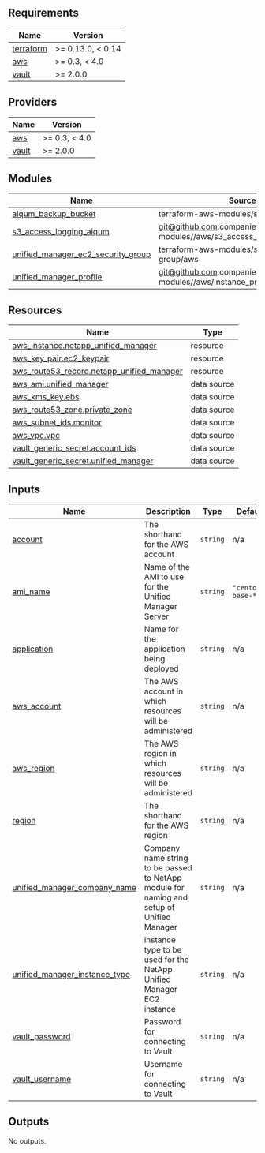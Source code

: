 <!-- BEGIN_TF_DOCS -->
## Requirements

| Name | Version |
|------|---------|
| <a name="requirement_terraform"></a> [terraform](#requirement\_terraform) | >= 0.13.0, < 0.14 |
| <a name="requirement_aws"></a> [aws](#requirement\_aws) | >= 0.3, < 4.0 |
| <a name="requirement_vault"></a> [vault](#requirement\_vault) | >= 2.0.0 |

## Providers

| Name | Version |
|------|---------|
| <a name="provider_aws"></a> [aws](#provider\_aws) | >= 0.3, < 4.0 |
| <a name="provider_vault"></a> [vault](#provider\_vault) | >= 2.0.0 |

## Modules

| Name | Source | Version |
|------|--------|---------|
| <a name="module_aiqum_backup_bucket"></a> [aiqum\_backup\_bucket](#module\_aiqum\_backup\_bucket) | terraform-aws-modules/s3-bucket/aws | 3.0.1 |
| <a name="module_s3_access_logging_aiqum"></a> [s3\_access\_logging\_aiqum](#module\_s3\_access\_logging\_aiqum) | git@github.com:companieshouse/terraform-modules//aws/s3_access_logging | tags/1.0.264 |
| <a name="module_unified_manager_ec2_security_group"></a> [unified\_manager\_ec2\_security\_group](#module\_unified\_manager\_ec2\_security\_group) | terraform-aws-modules/security-group/aws | ~> 3.0 |
| <a name="module_unified_manager_profile"></a> [unified\_manager\_profile](#module\_unified\_manager\_profile) | git@github.com:companieshouse/terraform-modules//aws/instance_profile | tags/1.0.40 |

## Resources

| Name | Type |
|------|------|
| [aws_instance.netapp_unified_manager](https://registry.terraform.io/providers/hashicorp/aws/latest/docs/resources/instance) | resource |
| [aws_key_pair.ec2_keypair](https://registry.terraform.io/providers/hashicorp/aws/latest/docs/resources/key_pair) | resource |
| [aws_route53_record.netapp_unified_manager](https://registry.terraform.io/providers/hashicorp/aws/latest/docs/resources/route53_record) | resource |
| [aws_ami.unified_manager](https://registry.terraform.io/providers/hashicorp/aws/latest/docs/data-sources/ami) | data source |
| [aws_kms_key.ebs](https://registry.terraform.io/providers/hashicorp/aws/latest/docs/data-sources/kms_key) | data source |
| [aws_route53_zone.private_zone](https://registry.terraform.io/providers/hashicorp/aws/latest/docs/data-sources/route53_zone) | data source |
| [aws_subnet_ids.monitor](https://registry.terraform.io/providers/hashicorp/aws/latest/docs/data-sources/subnet_ids) | data source |
| [aws_vpc.vpc](https://registry.terraform.io/providers/hashicorp/aws/latest/docs/data-sources/vpc) | data source |
| [vault_generic_secret.account_ids](https://registry.terraform.io/providers/hashicorp/vault/latest/docs/data-sources/generic_secret) | data source |
| [vault_generic_secret.unified_manager](https://registry.terraform.io/providers/hashicorp/vault/latest/docs/data-sources/generic_secret) | data source |

## Inputs

| Name | Description | Type | Default | Required |
|------|-------------|------|---------|:--------:|
| <a name="input_account"></a> [account](#input\_account) | The shorthand for the AWS account | `string` | n/a | yes |
| <a name="input_ami_name"></a> [ami\_name](#input\_ami\_name) | Name of the AMI to use for the Unified Manager Server | `string` | `"centos7-base-*"` | no |
| <a name="input_application"></a> [application](#input\_application) | Name for the application being deployed | `string` | n/a | yes |
| <a name="input_aws_account"></a> [aws\_account](#input\_aws\_account) | The AWS account in which resources will be administered | `string` | n/a | yes |
| <a name="input_aws_region"></a> [aws\_region](#input\_aws\_region) | The AWS region in which resources will be administered | `string` | n/a | yes |
| <a name="input_region"></a> [region](#input\_region) | The shorthand for the AWS region | `string` | n/a | yes |
| <a name="input_unified_manager_company_name"></a> [unified\_manager\_company\_name](#input\_unified\_manager\_company\_name) | Company name string to be passed to NetApp module for naming and setup of Unified Manager | `string` | n/a | yes |
| <a name="input_unified_manager_instance_type"></a> [unified\_manager\_instance\_type](#input\_unified\_manager\_instance\_type) | instance type to be used for the NetApp Unified Manager EC2 instance | `string` | n/a | yes |
| <a name="input_vault_password"></a> [vault\_password](#input\_vault\_password) | Password for connecting to Vault | `string` | n/a | yes |
| <a name="input_vault_username"></a> [vault\_username](#input\_vault\_username) | Username for connecting to Vault | `string` | n/a | yes |

## Outputs

No outputs.
<!-- END_TF_DOCS -->
